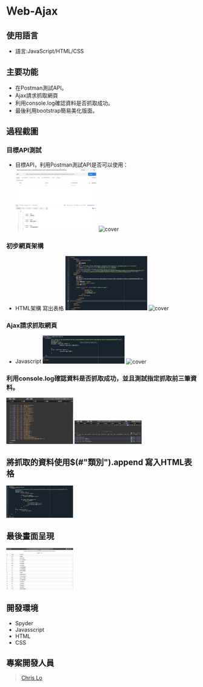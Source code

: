 # Ｗeb-Ajax

## 使用語言

- 語言:JavaScript/HTML/CSS

## 主要功能

- 在Postman測試API。
- Ajax請求抓取網頁
- 利用console.log確認資料是否抓取成功。
- 最後利用bootstrap簡易美化版面。

## 過程截圖
### 目標API測試
- 目標API，利用Postman測試API是否可以使用：
<img src="./test_api.png" alt="cover" width="45%"> <img src="./target_2.png" alt="cover" width="45%" >

### 初步網頁架構
- HTML架構 寫出表格
<img src="./html.png" alt="cover" width="45%"> <img src="./target_2.png" alt="cover" width="45%" >

### Ajax請求抓取網頁
- Javascript
<img src="./get_api.png" alt="cover" width="45%"> <img src="./target_2.png" alt="cover" width="45%" >

### 利用console.log確認資料是否抓取成功，並且測試指定抓取前三筆資料。
<img src="./get_success.png" alt="Cover" width="35%"/>
<img src="./get_top3.png" alt="Cover" width="35%"/>

## 將抓取的資料使用$(#"類別").append 寫入HTML表格
<img src="./final script.png" alt="Cover" width="35%"/>

## 最後畫面呈現
<img src="./final output.png" alt="Cover" width="35%"/>

## 開發環境
- Spyder
- Javasscript
- HTML
- CSS


## 專案開發人員

> [Chris Lo](https://github.com/Chrislo-coding)
